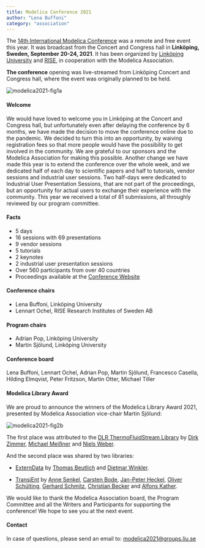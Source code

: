 ```yaml
---
title: Modelica Conference 2021
author: "Lena Buffoni"
category: "association"
---
```


The [14th International Modelica Conference](https://2021.international.conference.modelica.org/) was a remote and free event this year. It was broadcast from the Concert and Congress hall in **Linköping, Sweden, September 20-24, 2021**. 
It has been organized by [Linköping University](https://liu.se/) and [RISE](https://www.ri.se/en), in cooperation with the Modelica Association.

**The conference** opening was live-streamed from Linköping Concert and Congress hall, where the event was originally planned to be held.

![modelica2021-fig1a](https://user-images.githubusercontent.com/7248038/146614501-4658eab5-10bd-446b-89b5-862998c22186.jpg)

#### Welcome

We would have loved to welcome you in Linköping at the Concert and Congress hall, but unfortunately even after delaying the conference by 6 months, we have made the decision to move the conference online due to the pandemic. We decided to turn this into an opportunity,  by waiving registration fees so that more people would have the possibility to get involved in the community. We are grateful to our sponsors and the Modelica Association for making this possible. Another change we have made this year is to extend the conference over the whole week, and we dedicated half of each day to scientific papers and half to tutorials, vendor sessions and industrial user sessions.  Two half-days were dedicated to Industrial User Presentation Sessions, that are not part of the proceedings, but an opportunity for actual users to exchange their experience with the community.  This year we received a total of 81 submissions, all throughly reviewed by our program committee.

#### Facts

-	5 days
-	16 sessions with 69 presentations
-	9 vendor sessions
-	5 tutorials
-	2 keynotes
-	2 industrial user presentation sessions
-	Over 560 participants from over 40 countries
-	Proceedings available at the [Conference Website](https://2021.international.conference.modelica.org/proceedings/)

#### Conference chairs

- Lena Buffoni, Linköping University
-	Lennart Ochel, RISE Research Institutes of Sweden AB

#### Program chairs

- Adrian Pop, Linköping University
- Martin Sjölund, Linköping University

#### Conference board

Lena Buffoni, Lennart Ochel, Adrian Pop, Martin Sjölund, Francesco Casella, Hilding Elmqvist, Peter Fritzson, Martin Otter, Michael Tiller

#### Modelica Library Award

We are proud to announce the winners of the Modelica Library Award 2021, presented by Modelica Association vice-chair Martin Sjölund:

![modelica2021-fig2b](https://user-images.githubusercontent.com/7248038/146614939-287a6ad4-ef1f-4939-8b3c-1df79bff4ccc.jpg)

The first place was attributed to the [DLR ThermoFluidStream Library](https://github.com/DLR-SR/ThermofluidStream) 
by [Dirk Zimmer](https://2021.international.conference.modelica.org/proceedings/authors/DirkZimmer), 
[Michael Meißner](https://2021.international.conference.modelica.org/proceedings/authors/MichaelMeissner) and 
[Niels Weber](https://2021.international.conference.modelica.org/proceedings/authors/NielsWeber).

And the second place was shared by two libraries:

- [ExternData](https://github.com/modelica-3rdparty/ExternData) by 
  [Thomas Beutlich](https://2021.international.conference.modelica.org/proceedings/authors/ThomasBeutlich) and
  [Dietmar Winkler](https://2021.international.conference.modelica.org/proceedings/authors/DietmarWinkler).

-	[TransiEnt](https://www.tuhh.de/transient-ee/en/) by 
  [Anne Senkel](https://2021.international.conference.modelica.org/proceedings/authors/AnneSenkel), 
  [Carsten Bode](https://2021.international.conference.modelica.org/proceedings/authors/CarstenBode), 
  [Jan-Peter Heckel](https://2021.international.conference.modelica.org/proceedings/authors/Jan-PeterHeckel), 
  [Oliver Schülting](https://2021.international.conference.modelica.org/proceedings/authors/OliverSchulting), 
  [Gerhard Schmitz](https://2021.international.conference.modelica.org/proceedings/authors/GerhardSchmitz), 
  [Christian Becker](https://2021.international.conference.modelica.org/proceedings/authors/ChristianBecker) and 
  [Alfons Kather](https://2021.international.conference.modelica.org/proceedings/authors/AlfonsKather).

We would like to thank the Modelica Association board, the Program Committee and all the Writers and Participants for supporting the conference! We hope to see you at the next event.

#### Contact

In case of questions, please send an email to: [modelica2021@groups.liu.se](mailto:modelica2021@groups.liu.se)
